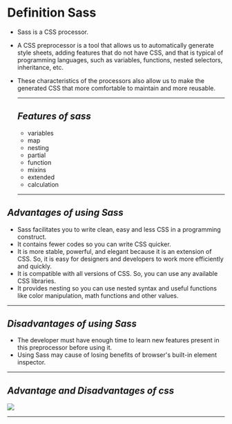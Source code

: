 # Definition Sass

- Sass is a CSS processor.
- A CSS preprocessor is a tool that allows us to automatically generate style sheets, adding features that do not have CSS, and that is typical of programming languages, such as variables, functions, nested selectors, inheritance, etc.

- These characteristics of the processors also allow us to make the generated CSS that more comfortable to maintain and more reusable.

  ***

  ## _Features of sass_

  - variables
  - map
  - nesting
  - partial
  - function
  - mixins
  - extended
  - calculation

  ***

## _Advantages of using Sass_

- Sass facilitates you to write clean, easy and less CSS in a programming construct.
- It contains fewer codes so you can write CSS quicker.
- It is more stable, powerful, and elegant because it is an extension of CSS. So, it is easy for designers and developers to work more efficiently and quickly.
- It is compatible with all versions of CSS. So, you can use any available CSS libraries.
- It provides nesting so you can use nested syntax and useful functions like color manipulation, math functions and other values.

---

## _Disadvantages of using Sass_

- The developer must have enough time to learn new features present in this preprocessor before using it.
- Using Sass may cause of losing benefits of browser's built-in element inspector.

---

## _Advantage and Disadvantages of css_

<img src ="https://d8it4huxumps7.cloudfront.net/bites/wp-content/banners/2021/10/616ffee11ce1e_advantages_and_disadvantages_of_css.png?d=700x400">

---
